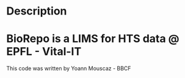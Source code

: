 Description
====================
BioRepo is a LIMS for HTS data @ EPFL - Vital-IT
======================

This code was written by Yoann Mouscaz - BBCF
           

